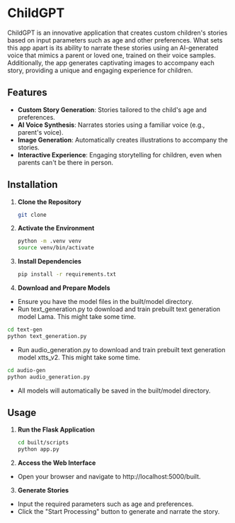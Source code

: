 # ChildGPT

ChildGPT is an innovative application that creates custom children's stories based on input parameters such as age and other preferences. What sets this app apart is its ability to narrate these stories using an AI-generated voice that mimics a parent or loved one, trained on their voice samples. Additionally, the app generates captivating images to accompany each story, providing a unique and engaging experience for children.

## Features

- **Custom Story Generation**: Stories tailored to the child's age and preferences.
- **AI Voice Synthesis**: Narrates stories using a familiar voice (e.g., parent's voice).
- **Image Generation**: Automatically creates illustrations to accompany the stories.
- **Interactive Experience**: Engaging storytelling for children, even when parents can't be there in person.

## Installation

1. **Clone the Repository**

   ```bash
   git clone
   ```

2. **Activate the Environment**

   ```bash
   python -m .venv venv
   source venv/bin/activate
   ```

3. **Install Dependencies**

   ```bash
   pip install -r requirements.txt
    ```

4. **Download and Prepare Models**
*   Ensure you have the model files in the built/model directory.
*   Run text_generation.py to download and train prebuilt text generation model Lama. This might take some time.
   
   ```bash
   cd text-gen
   python text_generation.py  
   ```
*   Run audio_generation.py to download and train prebuilt text generation model xtts_v2. This might take some time. 

   ```bash
   cd audio-gen
   python audio_generation.py  
   ```

*   All models will automatically be saved in the built/model directory. 

## Usage

1. **Run the Flask Application**

   ```bash
   cd built/scripts
   python app.py  
   ```

2. **Access the Web Interface**

*   Open your browser and navigate to http://localhost:5000/built.

3. **Generate Stories**

*   Input the required parameters such as age and preferences.
*   Click the "Start Processing" button to generate and narrate the story.
